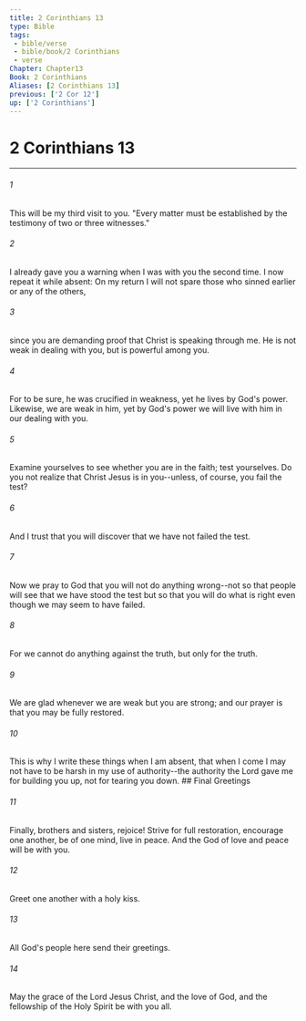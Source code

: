 ```yaml
---
title: 2 Corinthians 13
type: Bible
tags:
 - bible/verse
 - bible/book/2 Corinthians
 - verse
Chapter: Chapter13
Book: 2 Corinthians
Aliases: [2 Corinthians 13]
previous: ['2 Cor 12']
up: ['2 Corinthians']
---
```

# 2 Corinthians 13

***


###### 1 
This will be my third visit to you. "Every matter must be established by the testimony of two or three witnesses." 

###### 2 
I already gave you a warning when I was with you the second time. I now repeat it while absent: On my return I will not spare those who sinned earlier or any of the others, 

###### 3 
since you are demanding proof that Christ is speaking through me. He is not weak in dealing with you, but is powerful among you. 

###### 4 
For to be sure, he was crucified in weakness, yet he lives by God's power. Likewise, we are weak in him, yet by God's power we will live with him in our dealing with you. 

###### 5 
Examine yourselves to see whether you are in the faith; test yourselves. Do you not realize that Christ Jesus is in you--unless, of course, you fail the test? 

###### 6 
And I trust that you will discover that we have not failed the test. 

###### 7 
Now we pray to God that you will not do anything wrong--not so that people will see that we have stood the test but so that you will do what is right even though we may seem to have failed. 

###### 8 
For we cannot do anything against the truth, but only for the truth. 

###### 9 
We are glad whenever we are weak but you are strong; and our prayer is that you may be fully restored. 

###### 10 
This is why I write these things when I am absent, that when I come I may not have to be harsh in my use of authority--the authority the Lord gave me for building you up, not for tearing you down. ## Final Greetings 

###### 11 
Finally, brothers and sisters, rejoice! Strive for full restoration, encourage one another, be of one mind, live in peace. And the God of love and peace will be with you. 

###### 12 
Greet one another with a holy kiss. 

###### 13 
All God's people here send their greetings. 

###### 14 
May the grace of the Lord Jesus Christ, and the love of God, and the fellowship of the Holy Spirit be with you all. 
